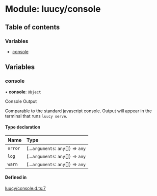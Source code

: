 # Module: luucy/console

## Table of contents

### Variables

- [console](luucy_console.md#console)

## Variables

### console

• **console**: `Object`

Console Output

Comparable to the standard javascript console.
Output will appear in the terminal that runs `luucy serve`.

#### Type declaration

| Name | Type |
| :------ | :------ |
| `error` | (...`arguments`: `any`[]) => `any` |
| `log` | (...`arguments`: `any`[]) => `any` |
| `warn` | (...`arguments`: `any`[]) => `any` |

#### Defined in

[luucy/console.d.ts:7](https://github.com/luucyadmin/luucy-types/blob/5fee54b/luucy/console.d.ts#L7)
